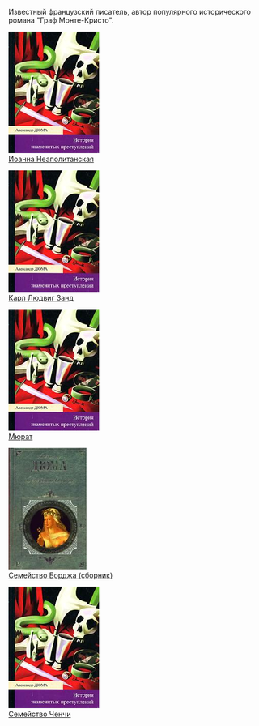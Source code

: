 Известный французский писатель, автор популярного исторического романа "Граф Монте-Кристо".


![](Иоанна%20Неаполитанская.jpg)  
[Иоанна Неаполитанская](Иоанна%20Неаполитанская.md)

![](Карл%20Людвиг%20Занд.jpg)  
[Карл Людвиг Занд](Карл%20Людвиг%20Занд.md)

![](Мюрат.jpg)  
[Мюрат](Мюрат.md)

![](Семейство%20Борджа%20(сборник).jpg)  
[Семейство Борджа (сборник)](Семейство%20Борджа%20(сборник).md)

![](Семейство%20Ченчи.jpg)  
[Семейство Ченчи](Семейство%20Ченчи.md)
